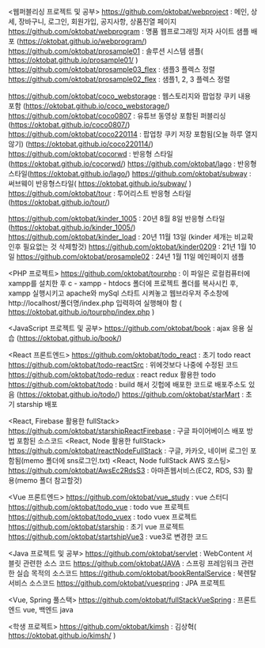 <웹퍼블리싱 프로젝트 및 공부>
https://github.com/oktobat/webproject : 메인, 상세, 장바구니, 로그인, 회원가입, 공지사항, 상품진열 페이지 
https://github.com/oktobat/webprogram : 명품 웹프로그래밍 저자 사이트 샘플 배포 (https://oktobat.github.io/webprogram/)
https://github.com/oktobat/prosample01 : 솔루션 시스템 샘플( https://oktobat.github.io/prosample01/ )
https://github.com/oktobat/prosample03_flex : 샘플3 플렉스 정렬
https://github.com/oktobat/prosample02_flex : 샘플1, 2, 3 플렉스 정렬

https://github.com/oktobat/coco_webstorage : 웹스토리지와 팝업창 쿠키 내용 포함 (https://oktobat.github.io/coco_webstorage/)
https://github.com/oktobat/coco0807 : 유튜브 동영상 포함된 퍼블리싱 (https://oktobat.github.io/coco0807/)
https://github.com/oktobat/coco220114 : 팝업창 쿠키 저장 포함됨(오늘 하루 열지 않기) (https://oktobat.github.io/coco220114/)
https://github.com/oktobat/cocorwd : 반응형 스타일 (https://oktobat.github.io/cocorwd/)
https://github.com/oktobat/lago : 반응형 스타일(https://oktobat.github.io/lago/)
https://github.com/oktobat/subway : 써브웨이 반응형스타일( https://oktobat.github.io/subway/ )
https://github.com/oktobat/tour : 투어리스트 반응형 스타일 (https://oktobat.github.io/tour/)

https://github.com/oktobat/kinder_1005 : 20년 8월 8일 반응형 스타일 (https://oktobat.github.io/kinder_1005/)
https://github.com/oktobat/kinder_load : 20년 11월 13일 (kinder 세개는 비교확인후 필요없는 것 삭제할것)
https://github.com/oktobat/kinder0209 : 21년 1월 10일 
https://github.com/oktobat/prosample02 : 24년 1월 11일 메인페이지 샘플 

<PHP 프로젝트>
https://github.com/oktobat/tourphp : 이 파일은 로컬컴퓨터에 xampp를 설치한 후 c - xampp - htdocs 폴더에 프로젝트 폴더를 복사시킨 후, xampp 실행시키고 apache와 mySql 스타트 시켜놓고 웹브라우저 주소창에 http://localhost/폴더명/index.php 입력하여 실행해야 함 ( https://oktobat.github.io/tourphp/index.php )

<JavaScript 프로젝트 및 공부>
https://github.com/oktobat/book : ajax 응용 실습 (https://oktobat.github.io/book/)

<React 프론트엔드>
  https://github.com/oktobat/todo_react : 초기 todo react
  https://github.com/oktobat/todo-reactSrc : 위에것보다 나중에 수정된 코드
  https://github.com/oktobat/todo-redux : react redux 활용한 todo
  https://github.com/oktobat/todo : build 해서 깃헙에 배포한 코드로 배포주소도 있음 (https://oktobat.github.io/todo/)
  https://github.com/oktobat/starMart : 초기 starship 배포

<React, Firebase 활용한 fullStack>
  https://github.com/oktobat/starshipReactFirebase : 구글 파이어베이스 배포 방법 포함된 소스코드
<React, Node 활용한 fullStack>
  https://github.com/oktobat/reactNodeFullStack : 구글, 카카오, 네이버 로그인 포함됨(memo 폴더에 sns로그인.txt)
<React, Node fullStack AWS 호스팅>
  https://github.com/oktobat/AwsEc2RdsS3 : 아마존웹서비스(EC2, RDS, S3) 활용(memo 폴더 참고할것)

<Vue 프론트엔드>
https://github.com/oktobat/vue_study : vue 스터디
https://github.com/oktobat/todo_vue : todo vue 프로젝트
https://github.com/oktobat/todo_vuex : todo vuex 프로젝트
https://github.com/oktobat/starship : 초기 vue 프로젝트
https://github.com/oktobat/startshipVue3 : vue3로 변경한 코드

<Java 프로젝트 및 공부>
https://github.com/oktobat/servlet : WebContent 서블릿 관련한 소스 코드
https://github.com/oktobat/JAVA : 스프링 프레임워크 관련한 실습 목적의 소스코드
https://github.com/oktobat/bookRentalService : 북렌탈서비스 소스코드 
https://github.com/oktobat/vuespring : JPA 프로젝트

<Vue, Spring 풀스택>
https://github.com/oktobat/fullStackVueSpring : 프론트엔드 vue, 백엔드 java

<학생 프로젝트>
https://github.com/oktobat/kimsh : 김상혁( https://oktobat.github.io/kimsh/ )
